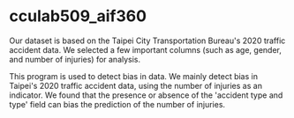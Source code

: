 # cculab509_aif360
Our dataset is based on the Taipei City Transportation Bureau's 2020 traffic accident data. We selected a few important columns (such as age, gender, and number of injuries) for analysis.

This program is used to detect bias in data. 
We mainly detect bias in Taipei's 2020 traffic accident data, using the number of injuries as an indicator. 
We found that the presence or absence of the 'accident type and type' field can bias the prediction of the number of injuries.
















